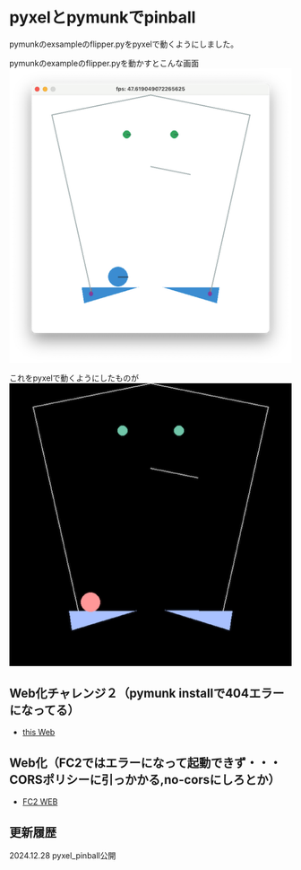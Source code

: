 # pyxelとpymunkでpinball
pymunkのexsampleのflipper.pyをpyxelで動くようにしました。  

pymunkのexampleのflipper.pyを動かすとこんな画面  
![SS](pymunk_flipper.png)

これをpyxelで動くようにしたものが  
![SS](pyxel_flipper.png)

## Web化チャレンジ２（pymunk installで404エラーになってる）
- [this Web](https://sanbunno-ichi.github.io/pinball/)

## Web化（FC2ではエラーになって起動できず・・・CORSポリシーに引っかかる,no-corsにしろとか）
- [FC2 WEB](https://sanbunnoichi1962.web.fc2.com/pyxel/pyxel_flipper.html)

## 更新履歴
2024.12.28 pyxel_pinball公開

